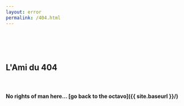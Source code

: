 ```yaml
---
layout: error
permalink: /404.html
---
```


<br>
<br>
<br>

## L'Ami du 404

<br>

#### No rights of man here... [go back to the octavo]({{ site.baseurl }}/)
